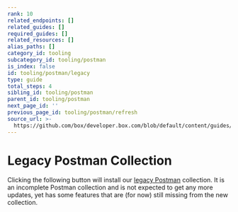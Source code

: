 ```yaml
---
rank: 10
related_endpoints: []
related_guides: []
required_guides: []
related_resources: []
alias_paths: []
category_id: tooling
subcategory_id: tooling/postman
is_index: false
id: tooling/postman/legacy
type: guide
total_steps: 4
sibling_id: tooling/postman
parent_id: tooling/postman
next_page_id: ''
previous_page_id: tooling/postman/refresh
source_url: >-
  https://github.com/box/developer.box.com/blob/default/content/guides/tooling/postman/legacy.md
---
```

<!-- alex disable postman-postwoman -->

# Legacy Postman Collection

Clicking the following button will install our [legacy Postman][legacy]
collection. It is an incomplete Postman collection and is not expected to get
any more updates, yet has some features that are (for now) still missing
from the new collection.

<Postman id='90aabb47f4e62f6d8868' anonymous >

</Postman>

[legacy]: https://www.getpostman.com/collections/768279fde466dffc5511